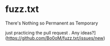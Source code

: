 # fuzz.txt

There's Nothing so Permanent as Temporary

just practicing the pull request .
Any ideas?](https://github.com/Bo0oM/fuzz.txt/issues/new)
